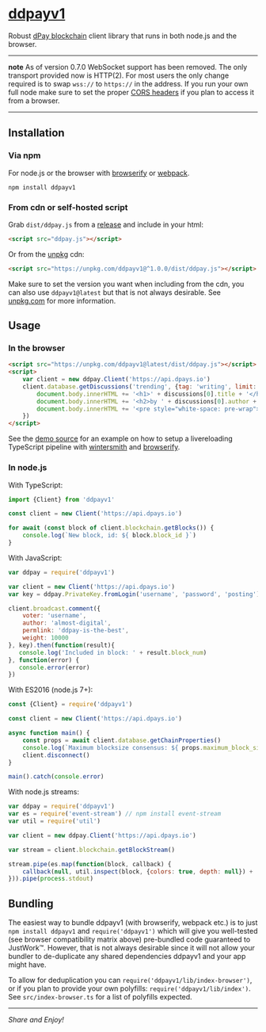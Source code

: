 
# [ddpayv1](https://github.com/dpays/ddpayv1)

Robust [dPay blockchain](https://dpays.io) client library that runs in both node.js and the browser.

---

**note** As of version 0.7.0 WebSocket support has been removed. The only transport provided now is HTTP(2). For most users the only change required is to swap `wss://` to `https://` in the address. If you run your own full node make sure to set the proper [CORS headers](https://en.wikipedia.org/wiki/Cross-origin_resource_sharing) if you plan to access it from a browser.

---

Installation
------------

### Via npm

For node.js or the browser with [browserify](https://github.com/substack/node-browserify) or [webpack](https://github.com/webpack/webpack).

```
npm install ddpayv1
```

### From cdn or self-hosted script

Grab `dist/ddpay.js` from a [release](https://github.com/jnordberg/ddpay/releases) and include in your html:

```html
<script src="ddpay.js"></script>
```

Or from the [unpkg](https://unpkg.com) cdn:

```html
<script src="https://unpkg.com/ddpayv1@^1.0.0/dist/ddpay.js"></script>
```

Make sure to set the version you want when including from the cdn, you can also use `ddpayv1@latest` but that is not always desirable. See [unpkg.com](https://unpkg.com) for more information.


Usage
-----

### In the browser

```html
<script src="https://unpkg.com/ddpayv1@latest/dist/ddpay.js"></script>
<script>
    var client = new ddpay.Client('https://api.dpays.io')
    client.database.getDiscussions('trending', {tag: 'writing', limit: 1}).then(function(discussions){
        document.body.innerHTML += '<h1>' + discussions[0].title + '</h1>'
        document.body.innerHTML += '<h2>by ' + discussions[0].author + '</h2>'
        document.body.innerHTML += '<pre style="white-space: pre-wrap">' + discussions[0].body + '</pre>'
    })
</script>
```

See the [demo source](https://github.com/dpays/ddpayv1/tree/master/examples/comment-feed) for an example on how to setup a livereloading TypeScript pipeline with [wintersmith](https://github.com/jnordberg/wintersmith) and [browserify](https://github.com/substack/node-browserify).

### In node.js

With TypeScript:

```typescript
import {Client} from 'ddpayv1'

const client = new Client('https://api.dpays.io')

for await (const block of client.blockchain.getBlocks()) {
    console.log(`New block, id: ${ block.block_id }`)
}
```

With JavaScript:

```javascript
var ddpay = require('ddpayv1')

var client = new Client('https://api.dpays.io')
var key = ddpay.PrivateKey.fromLogin('username', 'password', 'posting')

client.broadcast.comment({
    voter: 'username',
    author: 'almost-digital',
    permlink: 'ddpay-is-the-best',
    weight: 10000
}, key).then(function(result){
   console.log('Included in block: ' + result.block_num)
}, function(error) {
   console.error(error)
})
```

With ES2016 (node.js 7+):

```javascript
const {Client} = require('ddpayv1')

const client = new Client('https://api.dpays.io')

async function main() {
    const props = await client.database.getChainProperties()
    console.log(`Maximum blocksize consensus: ${ props.maximum_block_size } bytes`)
    client.disconnect()
}

main().catch(console.error)
```

With node.js streams:

```javascript
var ddpay = require('ddpayv1')
var es = require('event-stream') // npm install event-stream
var util = require('util')

var client = new ddpay.Client('https://api.dpays.io')

var stream = client.blockchain.getBlockStream()

stream.pipe(es.map(function(block, callback) {
    callback(null, util.inspect(block, {colors: true, depth: null}) + '\n')
})).pipe(process.stdout)
```


Bundling
--------

The easiest way to bundle ddpayv1 (with browserify, webpack etc.) is to just `npm install ddpayv1` and `require('ddpayv1')` which will give you well-tested (see browser compatibility matrix above) pre-bundled code guaranteed to JustWork™. However, that is not always desirable since it will not allow your bundler to de-duplicate any shared dependencies ddpayv1 and your app might have.

To allow for deduplication you can `require('ddpayv1/lib/index-browser')`, or if you plan to provide your own polyfills: `require('ddpayv1/lib/index')`. See `src/index-browser.ts` for a list of polyfills expected.

---

*Share and Enjoy!*
